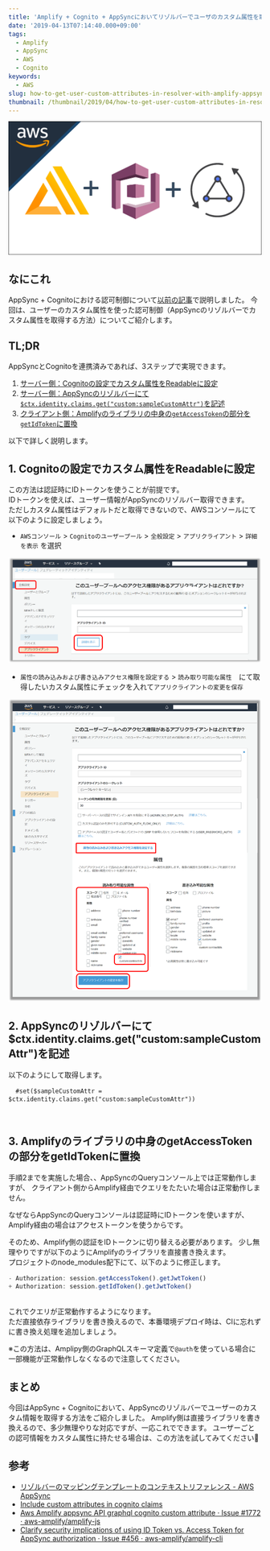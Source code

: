 ```yaml
---
title: 'Amplify + Cognito + AppSyncにおいてリゾルバーでユーザのカスタム属性を取得する方法'
date: '2019-04-13T07:14:40.000+09:00'
tags:
  - Amplify
  - AppSync
  - AWS
  - Cognito
keywords:
  - AWS
slug: how-to-get-user-custom-attributes-in-resolver-with-amplify-appsync-cognito
thumbnail: /thumbnail/2019/04/how-to-get-user-custom-attributes-in-resolver-with-amplify-appsync-cognito.png
---
```


![vee-validate-custom-validation-locale-message](/thumbnail/2019/04/how-to-get-user-custom-attributes-in-resolver-with-amplify-appsync-cognito.png)

## なにこれ
AppSync + Cognitoにおける認可制御について[以前の記事](https://takumon.com/aws-appsync-auth-with-cognito)で説明しました。
今回は、ユーザーのカスタム属性を使った認可制御（AppSyncのリゾルバーでカスタム属性を取得する方法）についてご紹介します。

## TL;DR
AppSyncとCognitoを連携済みであれば、3ステップで実現できます。

1. [サーバー側：Cognitoの設定でカスタム属性をReadableに設定](#1-cognitoの設定でカスタム属性をreadableに設定)
2. [サーバー側：AppSyncのリゾルバーにて`$ctx.identity.claims.get("custom:sampleCustomAttr")`を記述](#2-appsyncのリゾルバーにてctxidentityclaimsgetcustomsamplecustomattrを記述)
3. [クライアント側：Amplifyのライブラリの中身の`getAccessToken`の部分を`getIdToken`に置換](#3-amplifyのライブラリの中身のgetaccesstokenの部分をgetidtokenに置換)

以下で詳しく説明します。

## 1. Cognitoの設定でカスタム属性をReadableに設定

この方法は認証時にIDトークンを使うことが前提です。<br/>
IDトークンを使えば、ユーザー情報がAppSyncのリゾルバー取得できます。<br/>
ただしカスタム属性はデフォルトだと取得できないので、AWSコンソールにて以下のように設定しましょう。

* `AWSコンソール` > `Cognitoのユーザープール` > `全般設定` > `アプリクライアント` > `詳細を表示` を選択

![](how-to-setting-in-cognito-1.png)
<br/>


* `属性の読み込みおよび書き込みアクセス権限を設定する` > `読み取り可能な属性`　にて取得したいカスタム属性にチェックを入れて`アプリクライアントの変更を保存`

![](how-to-setting-in-cognito-2.png)
<br/>



## 2. AppSyncのリゾルバーにて$ctx.identity.claims.get("custom:sampleCustomAttr")を記述

以下のようにして取得します。

```verocity:AppSyncのリゾルバー
  #set($sampleCustomAttr = $ctx.identity.claims.get("custom:sampleCustomAttr"))
```
<br/>

## 3. Amplifyのライブラリの中身のgetAccessTokenの部分をgetIdTokenに置換

手順2までを実施した場合、、AppSyncのQueryコンソール上では正常動作しますが、
クライアント側からAmplify経由でクエリをたたいた場合は正常動作しません。

なぜならAppSyncのQueryコンソールは認証時にIDトークンを使いますが、
Amplify経由の場合はアクセストークンを使うからです。

そのため、Amplify側の認証をIDトークンに切り替える必要があります。
少し無理やりですが以下のようにAmplifyのライブラリを直接書き換えます。<br/>
プロジェクトのnode_modules配下にて、以下のように修正します。

```diff:title=node_modules/@aws-amplify/api/dist/aws-amplify-api.js
- Authorization: session.getAccessToken().getJwtToken() 
+ Authorization: session.getIdToken().getJwtToken() 
```
<br/>
これでクエリが正常動作するようになります。<br/>
ただ直接依存ライブラリを書き換えるので、本番環境デプロイ時は、CIに忘れずに書き換え処理を追加しましょう。<br/>

※この方法は、Amplipy側のGraphQLスキーマ定義で`@auth`を使っている場合に一部機能が正常動作しなくなるので注意してください。

## まとめ

今回はAppSync + Cognitoにおいて、AppSyncのリゾルバーでユーザーのカスタム情報を取得する方法をご紹介しました。
Amplify側は直接ライブラリを書き換えるので、多少無理やりな対応ですが、一応これでできます。
ユーザーごとの認可情報をカスタム属性に持たせる場合は、この方法を試してみてください🍅


## 参考
* [リゾルバーのマッピングテンプレートのコンテキストリファレンス - AWS AppSync](https://docs.aws.amazon.com/ja_jp/appsync/latest/devguide/resolver-context-reference.html#aws-appsync-resolver-context-reference-identity)
* [Include custom attributes in cognito claims](https://maketips.net/tip/175/include-custom-attributes-in-cognito-claims)
* [Aws Amplify appsync API graphql cognito custom attribute · Issue #1772 · aws-amplify/amplify-js](https://github.com/aws-amplify/amplify-js/issues/1772)
* [Clarify security implications of using ID Token vs. Access Token for AppSync authorization · Issue #456 · aws-amplify/amplify-cli](https://github.com/aws-amplify/amplify-cli/issues/456)
